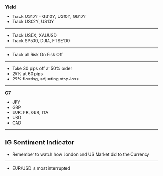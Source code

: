 **Yield**
* Track US10Y - GB10Y, US10Y, GB10Y
* Track US02Y, US10Y
---
* Track USDX, XAUUSD
* Track SP500, DJIA, FTSE100
---
* Track all Risk On Risk Off
---
* Take 30 pips off at 50% order
* 25% at 60 pips 
* 25% floating, adjusting stop-loss
---
**G7**
- JPY
- GBP
- EUR: FR, GER, ITA
- USD
- CAD
---
**IG Sentiment Indicator**
---
* Remember to watch how London and US Market did to the Currency
---
* EUR/USD is most interrupted
